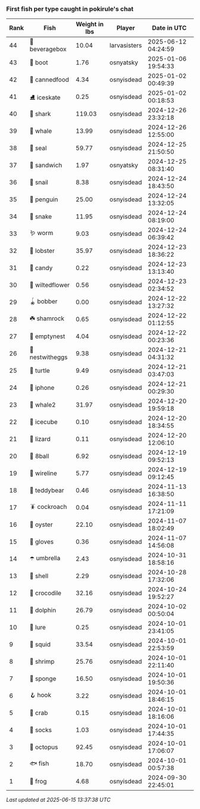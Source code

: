 ### First fish per type caught in pokirule's chat
| Rank | Fish | Weight in lbs | Player | Date in UTC |
|------|--------|-----------|---------|------|
| 44  | 🧃 beveragebox | 10.04 | larvasisters | 2025-06-12 04:24:59 |
| 43  | 👢 boot | 1.76 | osnyatsky | 2025-01-06 19:54:33 |
| 42  | 🥫 cannedfood | 4.34 | osnyisdead | 2025-01-02 00:49:39 |
| 41  | ⛸️ iceskate | 0.25 | osnyisdead | 2025-01-02 00:18:53 |
| 40  | 🦈 shark | 119.03 | osnyisdead | 2024-12-26 23:32:18 |
| 39  | 🐳 whale | 13.99 | osnyisdead | 2024-12-26 12:55:00 |
| 38  | 🦭 seal | 59.77 | osnyisdead | 2024-12-25 21:50:50 |
| 37  | 🥪 sandwich | 1.97 | osnyatsky | 2024-12-25 08:31:40 |
| 36  | 🐌 snail | 8.38 | osnyisdead | 2024-12-24 18:43:50 |
| 35  | 🐧 penguin | 25.00 | osnyisdead | 2024-12-24 13:32:05 |
| 34  | 🐍 snake | 11.95 | osnyisdead | 2024-12-24 08:19:00 |
| 33  | 🪱 worm | 9.03 | osnyisdead | 2024-12-24 06:39:42 |
| 32  | 🦞 lobster | 35.97 | osnyisdead | 2024-12-23 18:36:22 |
| 31  | 🍬 candy | 0.22 | osnyisdead | 2024-12-23 13:13:40 |
| 30  | 🥀 wiltedflower | 0.56 | osnyisdead | 2024-12-23 02:34:52 |
| 29  | 🪀 bobber | 0.00 | osnyisdead | 2024-12-22 13:27:32 |
| 28  | ☘️ shamrock | 0.65 | osnyisdead | 2024-12-22 01:12:55 |
| 27  | 🪹 emptynest | 4.04 | osnyisdead | 2024-12-22 00:23:36 |
| 26  | 🪺 nestwitheggs | 9.38 | osnyisdead | 2024-12-21 04:31:32 |
| 25  | 🐢 turtle | 9.49 | osnyisdead | 2024-12-21 03:47:03 |
| 24  | 📱 iphone | 0.26 | osnyisdead | 2024-12-21 00:29:30 |
| 23  | 🐋 whale2 | 31.97 | osnyisdead | 2024-12-20 19:59:18 |
| 22  | 🧊 icecube | 0.10 | osnyisdead | 2024-12-20 18:34:55 |
| 21  | 🦎 lizard | 0.11 | osnyisdead | 2024-12-20 12:06:10 |
| 20  | 🎱 8ball | 6.92 | osnyisdead | 2024-12-19 09:52:13 |
| 19  | 🧵 wireline | 5.77 | osnyisdead | 2024-12-19 09:12:45 |
| 18  | 🧸 teddybear | 0.46 | osnyisdead | 2024-11-13 16:38:50 |
| 17  | 🪳 cockroach | 0.04 | osnyisdead | 2024-11-11 17:21:09 |
| 16  | 🦪 oyster | 22.10 | osnyisdead | 2024-11-07 18:02:49 |
| 15  | 🧤 gloves | 0.36 | osnyisdead | 2024-11-07 14:56:08 |
| 14  | ☂️ umbrella | 2.43 | osnyisdead | 2024-10-31 18:58:16 |
| 13  | 🐚 shell | 2.29 | osnyisdead | 2024-10-28 17:32:06 |
| 12  | 🐊 crocodile | 32.16 | osnyisdead | 2024-10-24 19:52:27 |
| 11  | 🐬 dolphin | 26.79 | osnyisdead | 2024-10-02 00:50:04 |
| 10  | 🎏 lure | 0.25 | osnyisdead | 2024-10-01 23:41:05 |
| 9  | 🦑 squid | 33.54 | osnyisdead | 2024-10-01 22:53:59 |
| 8  | 🦐 shrimp | 25.76 | osnyisdead | 2024-10-01 22:11:40 |
| 7  | 🧽 sponge | 16.50 | osnyisdead | 2024-10-01 19:50:36 |
| 6  | 🪝 hook | 3.22 | osnyisdead | 2024-10-01 18:46:15 |
| 5  | 🦀 crab | 0.15 | osnyisdead | 2024-10-01 18:16:06 |
| 4  | 🧦 socks | 1.03 | osnyisdead | 2024-10-01 17:44:35 |
| 3  | 🐙 octopus | 92.45 | osnyisdead | 2024-10-01 17:06:07 |
| 2  | 🐟 fish | 18.70 | osnyisdead | 2024-10-01 00:57:38 |
| 1  | 🐸 frog | 4.68 | osnyisdead | 2024-09-30 22:45:01 |

_Last updated at 2025-06-15 13:37:38 UTC_